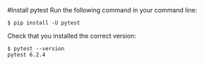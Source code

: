 #Install pytest
Run the following command in your command line:

```console
$ pip install -U pytest
```

Check that you installed the correct version:

```console
$ pytest --version
pytest 6.2.4
```
